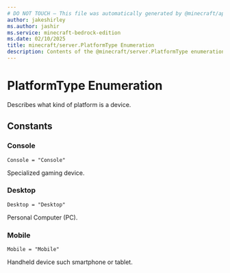 ```yaml
---
# DO NOT TOUCH — This file was automatically generated by @minecraft/api-docs-generator, to report problems file an issue at https://github.com/Mojang/minecraft-scripting-libraries
author: jakeshirley
ms.author: jashir
ms.service: minecraft-bedrock-edition
ms.date: 02/10/2025
title: minecraft/server.PlatformType Enumeration
description: Contents of the @minecraft/server.PlatformType enumeration.
---
```

# PlatformType Enumeration

Describes what kind of platform is a device.

## Constants
### **Console**
`Console = "Console"`

Specialized gaming device.
### **Desktop**
`Desktop = "Desktop"`

Personal Computer (PC).
### **Mobile**
`Mobile = "Mobile"`

 Handheld device such smartphone or tablet.
